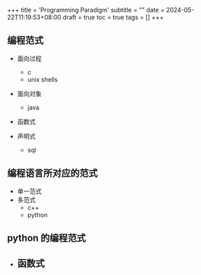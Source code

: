 +++
title = 'Programming Paradigm'
subtitle = ""
date = 2024-05-22T11:19:53+08:00
draft = true
toc = true
tags = []
+++

## 编程范式

-   面向过程

    -   c
    -   unix shells

-   面向对象

    -   java

-   函数式

-   声明式
    -   sql

## 编程语言所对应的范式

-   单一范式
-   多范式
    -   c++
    -   python

## python 的编程范式

-   函数式
    -
